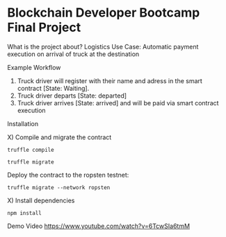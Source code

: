 # Blockchain Developer Bootcamp Final Project

What is the project about?
Logistics Use Case: Automatic payment execution on arrival of truck at the destination

Example Workflow

1. Truck driver will register with their name and adress in the smart contract [State: Waiting].
2. Truck driver departs [State: departed]
3. Truck driver arrives [State: arrived] and will be paid via smart contract execution

Installation

X) Compile and migrate the contract

```
truffle compile
```

```
truffle migrate
```

Deploy the contract to the ropsten testnet:

```
truffle migrate --network ropsten
```

X) Install dependencies

```
npm install
```

Demo Video
https://www.youtube.com/watch?v=6TcwSIa6tmM
